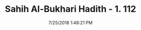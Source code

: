---
title        : "Sahih Al-Bukhari Hadith - 1. 112"
date         : 7/25/2018 1:48:21 PM
draft        : false
type         : "hadith"
layout       : "hadith"
BookCode     : "SHB"
VolumeNumber : "1"
HadithNumber : "112"
categories  :  ["Knowledge-The writing of knowledge"]
tags  :  ["Abu Huraira"]
---